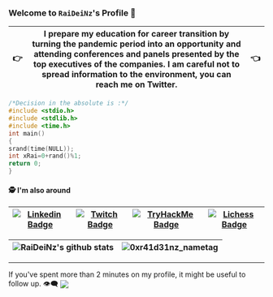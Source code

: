 

### Welcome to `RaiDeiNz`'s Profile :vulcan_salute:
:point_right: | I prepare my education for career transition by turning the pandemic period into an opportunity and attending conferences and panels presented by the top executives of the companies. I am careful not to spread information to the environment, you can reach me on Twitter. |  :point_left:
--|--|--
 
```C
/*Decision in the absolute is :*/
#include <stdio.h>
#include <stdlib.h>
#include <time.h>
int main()
{
srand(time(NULL));
int xRai=0+rand()%1;
return 0;
}
```

#### :detective: I'm also around
[![Linkedin Badge](https://img.shields.io/badge/linkedin-%230077B5.svg?&style=for-the-badge&logo=linkedin&logoColor=white)](https://www.linkedin.com/in/raideinz/) | [![Twitch Badge](https://img.shields.io/twitch/status/rasitdenis?color=red&label=Twitch&logo=Twitch&logoColor=purple&style=for-the-badge)](https://www.twitch.tv/0xr41d31nz) | [![TryHackMe Badge](https://img.shields.io/badge/TryHackMe-Learning%20now..-yellow?style=for-the-badge&logo=TryHackMe)](https://tryhackme.com/p/RaiDeiN) | [![Lichess Badge](https://img.shields.io/badge/Lichess.org-;-lightgrey?style=for-the-badge&logo=Lichess)](https://lichess.org/streamer/raideinz)
--|--|--|--


![RaiDeiNz's github stats](https://github-readme-stats.vercel.app/api?username=RaiDeiNz&show_icons=true&theme=tokyonight) | ![0xr41d31nz_nametag](https://user-images.githubusercontent.com/51806116/116794572-984f7700-aad6-11eb-835f-a82ef0299bc5.png) | 
--|--

<hr>

If you've spent more than 2 minutes on my profile, it might be useful to follow up. :eye_speech_bubble:
<img align="center" src="https://img.shields.io/github/followers/RaiDeiNz?label=0xR41D31N&style=social">
